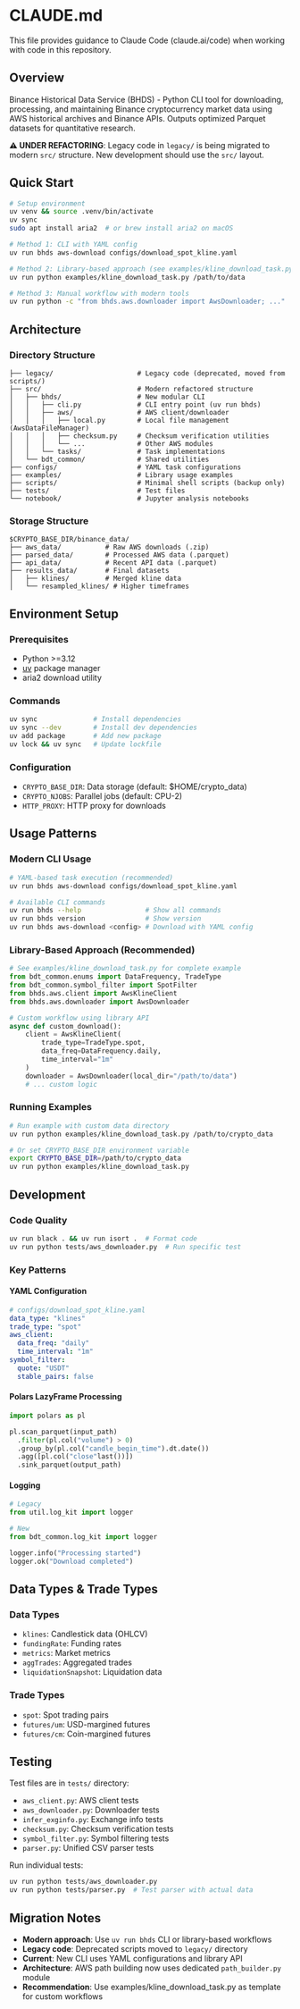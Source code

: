 # CLAUDE.md

This file provides guidance to Claude Code (claude.ai/code) when working with code in this repository.

## Overview

Binance Historical Data Service (BHDS) - Python CLI tool for downloading, processing, and maintaining Binance cryptocurrency market data using AWS historical archives and Binance APIs. Outputs optimized Parquet datasets for quantitative research.

**⚠️ UNDER REFACTORING**: Legacy code in `legacy/` is being migrated to modern `src/` structure. New development should use the `src/` layout.

## Quick Start

```bash
# Setup environment
uv venv && source .venv/bin/activate
uv sync
sudo apt install aria2  # or brew install aria2 on macOS

# Method 1: CLI with YAML config
uv run bhds aws-download configs/download_spot_kline.yaml

# Method 2: Library-based approach (see examples/kline_download_task.py)
uv run python examples/kline_download_task.py /path/to/data

# Method 3: Manual workflow with modern tools
uv run python -c "from bhds.aws.downloader import AwsDownloader; ..."
```

## Architecture

### Directory Structure
```
├── legacy/                     # Legacy code (deprecated, moved from scripts/)
├── src/                        # Modern refactored structure
│   ├── bhds/                   # New modular CLI
│   │   ├── cli.py              # CLI entry point (uv run bhds)
│   │   ├── aws/                # AWS client/downloader
│   │   │   ├── local.py        # Local file management (AwsDataFileManager)
│   │   │   ├── checksum.py     # Checksum verification utilities
│   │   │   └── ...             # Other AWS modules
│   │   └── tasks/              # Task implementations
│   └── bdt_common/             # Shared utilities
├── configs/                    # YAML task configurations
├── examples/                   # Library usage examples
├── scripts/                    # Minimal shell scripts (backup only)
├── tests/                      # Test files
└── notebook/                   # Jupyter analysis notebooks
```

### Storage Structure
```
$CRYPTO_BASE_DIR/binance_data/
├── aws_data/           # Raw AWS downloads (.zip)
├── parsed_data/        # Processed AWS data (.parquet)
├── api_data/           # Recent API data (.parquet)
├── results_data/       # Final datasets
│   ├── klines/         # Merged kline data
│   └── resampled_klines/ # Higher timeframes
```

## Environment Setup

### Prerequisites
- Python >=3.12
- [uv](https://docs.astral.sh/uv/) package manager
- aria2 download utility

### Commands
```bash
uv sync              # Install dependencies
uv sync --dev        # Install dev dependencies
uv add package       # Add new package
uv lock && uv sync   # Update lockfile
```

### Configuration
- `CRYPTO_BASE_DIR`: Data storage (default: $HOME/crypto_data)
- `CRYPTO_NJOBS`: Parallel jobs (default: CPU-2)
- `HTTP_PROXY`: HTTP proxy for downloads

## Usage Patterns

### Modern CLI Usage
```bash
# YAML-based task execution (recommended)
uv run bhds aws-download configs/download_spot_kline.yaml

# Available CLI commands
uv run bhds --help                # Show all commands
uv run bhds version               # Show version
uv run bhds aws-download <config> # Download with YAML config
```

### Library-Based Approach (Recommended)
```python
# See examples/kline_download_task.py for complete example
from bdt_common.enums import DataFrequency, TradeType
from bdt_common.symbol_filter import SpotFilter
from bhds.aws.client import AwsKlineClient
from bhds.aws.downloader import AwsDownloader

# Custom workflow using library API
async def custom_download():
    client = AwsKlineClient(
        trade_type=TradeType.spot,
        data_freq=DataFrequency.daily,
        time_interval="1m"
    )
    downloader = AwsDownloader(local_dir="/path/to/data")
    # ... custom logic
```

### Running Examples
```bash
# Run example with custom data directory
uv run python examples/kline_download_task.py /path/to/crypto_data

# Or set CRYPTO_BASE_DIR environment variable
export CRYPTO_BASE_DIR=/path/to/crypto_data
uv run python examples/kline_download_task.py
```

## Development

### Code Quality
```bash
uv run black . && uv run isort .  # Format code
uv run python tests/aws_downloader.py  # Run specific test
```

### Key Patterns

#### YAML Configuration
```yaml
# configs/download_spot_kline.yaml
data_type: "klines"
trade_type: "spot"
aws_client:
  data_freq: "daily"
  time_interval: "1m"
symbol_filter:
  quote: "USDT"
  stable_pairs: false
```

#### Polars LazyFrame Processing
```python
import polars as pl

pl.scan_parquet(input_path)
  .filter(pl.col("volume") > 0)
  .group_by(pl.col("candle_begin_time").dt.date())
  .agg([pl.col("close"last())])
  .sink_parquet(output_path)
```

#### Logging
```python
# Legacy
from util.log_kit import logger

# New
from bdt_common.log_kit import logger

logger.info("Processing started")
logger.ok("Download completed")
```

## Data Types & Trade Types

### Data Types
- `klines`: Candlestick data (OHLCV)
- `fundingRate`: Funding rates
- `metrics`: Market metrics
- `aggTrades`: Aggregated trades
- `liquidationSnapshot`: Liquidation data

### Trade Types
- `spot`: Spot trading pairs
- `futures/um`: USD-margined futures
- `futures/cm`: Coin-margined futures

## Testing

Test files are in `tests/` directory:
- `aws_client.py`: AWS client tests
- `aws_downloader.py`: Downloader tests
- `infer_exginfo.py`: Exchange info tests
- `checksum.py`: Checksum verification tests
- `symbol_filter.py`: Symbol filtering tests
- `parser.py`: Unified CSV parser tests

Run individual tests:
```bash
uv run python tests/aws_downloader.py
uv run python tests/parser.py  # Test parser with actual data
```

## Migration Notes

- **Modern approach**: Use `uv run bhds` CLI or library-based workflows
- **Legacy code**: Deprecated scripts moved to `legacy/` directory
- **Current**: New CLI uses YAML configurations and library API
- **Architecture**: AWS path building now uses dedicated `path_builder.py` module
- **Recommendation**: Use examples/kline_download_task.py as template for custom workflows